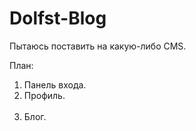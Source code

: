 Dolfst-Blog
=======

Пытаюсь поставить на какую-либо CMS.

План: 
1) Панель входа.<br>
2) Профиль. <br><br>
3) Блог.<br>
